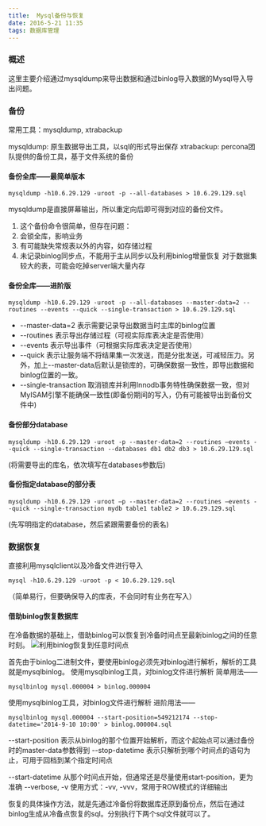 ```yaml
---
title:  Mysql备份与恢复
date: 2016-5-21 11:35
tags: 数据库管理
---
```


### 概述 ###
这里主要介绍通过mysqldump来导出数据和通过binlog导入数据的Mysql导入导出问题。

### 备份 ###
常用工具：mysqldump,  xtrabackup

mysqldump: 原生数据导出工具，以sql的形式导出保存
xtrabackup: percona团队提供的备份工具，基于文件系统的备份

#### 备份全库——最简单版本 ####

```
mysqldump -h10.6.29.129 -uroot -p --all-databases > 10.6.29.129.sql
```
mysqldump是直接屏幕输出，所以重定向后即可得到对应的备份文件。
1. 这个备份命令很简单，但存在问题：
2. 会锁全库，影响业务
3. 有可能缺失常规表以外的内容，如存储过程
4. 未记录binlog同步点，不能用于主从同步以及利用binlog增量恢复
对于数据集较大的表，可能会吃掉server端大量内存

#### 备份全库——进阶版 ####

```
mysqldump -h10.6.29.129 -uroot -p --all-databases --master-data=2 --routines --events --quick --single-transaction > 10.6.29.129.sql
```

- --master-data=2 表示需要记录导出数据当时主库的binlog位置
- --routines 表示导出存储过程（可视实际库表决定是否使用）
- --events 表示导出事件（可根据实际库表决定是否使用）
- --quick 表示让服务端不将结果集一次发送，而是分批发送，可减轻压力。另外，加上--master-data后默认是锁库的，可确保数据一致性，即导出数据和binlog位置的一致。
- --single-transaction 取消锁库并利用Innodb事务特性确保数据一致，但对MyISAM引擎不能确保一致性(即备份期间的写入，仍有可能被导出到备份文件中)

#### 备份部分database ####

```
mysqldump -h10.6.29.129 -uroot -p --master-data=2 --routines –events --quick --single-transaction --databases db1 db2 db3 > 10.6.29.129.sql
```

(将需要导出的库名，依次填写在databases参数后)

#### 备份指定database的部分表 ####

```
mysqldump -h10.6.29.129 -uroot –p --master-data=2 --routines –events --quick --single-transaction mydb table1 table2 > 10.6.29.129.sql
```

(先写明指定的database，然后紧跟需要备份的表名)

### 数据恢复 ###
直接利用mysqlclient以及冷备文件进行导入

```
mysql -h10.6.29.129 -uroot -p < 10.6.29.129.sql
```
（简单易行，但要确保导入的库表，不会同时有业务在写入）

#### 借助binlog恢复数据库 ####
在冷备数据的基础上，借助binlog可以恢复到冷备时间点至最新binlog之间的任意时刻。
![利用binlog恢复到任意时间点](http://7xr7kh.com1.z0.glb.clouddn.com/binlog%E6%81%A2%E5%A4%8D.png)

首先由于binlog二进制文件，要使用binlog必须先对binlog进行解析，解析的工具就是mysqlbinlog。
使用mysqlbinlog工具，对binlog文件进行解析
简单用法——

```
mysqlbinlog mysql.000004 > binlog.000004
```
使用mysqlbinlog工具，对binlog文件进行解析
进阶用法——

```
mysqlbinlog mysql.000004 --start-position=549212174 --stop-datetime='2014-9-10 10:00' > binlog.000004.sql
```
--start-position 表示从binlog的那个位置开始解析，而这个起始点可以通过备份时的master-data参数得到
--stop-datetime 表示只解析到哪个时间点的语句为止，可用于回档到某个指定时间点

--start-datetime 从那个时间点开始，但通常还是尽量使用start-position，更为准确
--verbose, -v 使用方式：-vv, -vvv，常用于ROW模式的详细输出

恢复的具体操作方法，就是先通过冷备份将数据库还原到备份点，然后在通过binlog生成从冷备点恢复的sql。分别执行下两个sql文件就可以了。
